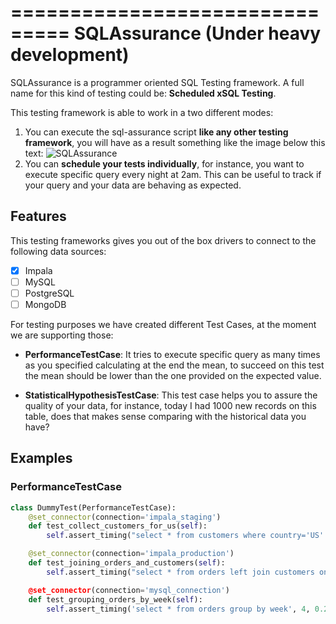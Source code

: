 ===============================
SQLAssurance (Under heavy development)
===============================

SQLAssurance is a programmer oriented SQL Testing framework. A full name for this kind of testing could be: **Scheduled xSQL Testing**.

This testing framework is able to work in a two different modes:

1. You can execute the sql-assurance script **like any other testing framework**, you will have as a result something like the image below this text: ![SQLAssurance](http://i.imgur.com/6DtPK9X.png)
2. You can **schedule your tests individually**, for instance, you want to execute specific query every night at 2am. This can be useful to track if your query and your data are behaving as expected.



Features
--------

This testing frameworks gives you out of the box drivers to connect to the following data sources:

- [x] Impala
- [ ] MySQL
- [ ] PostgreSQL
- [ ] MongoDB

For testing purposes we have created different Test Cases, at the moment we are supporting those:

- **PerformanceTestCase**: It tries to execute specific query as many times as you specified calculating at the end the mean, to succeed on this test the mean should be lower than the one provided on the expected value.

- **StatisticalHypothesisTestCase**: This test case helps you to assure the quality of your data, for instance, today I had 1000 new records on this table, does that makes sense comparing with the historical data you have?

## Examples

### PerformanceTestCase

```python
class DummyTest(PerformanceTestCase):
    @set_connector(connection='impala_staging')
    def test_collect_customers_for_us(self):
        self.assert_timing("select * from customers where country='US' limit 100", 3, 3)

    @set_connector(connection='impala_production')
    def test_joining_orders_and_customers(self):
        self.assert_timing("select * from orders left join customers on fk_customer = id_customer limit 10', 2, 1.2)

    @set_connector(connection='mysql_connection')
    def test_grouping_orders_by_week(self):
        self.assert_timing('select * from orders group by week', 4, 0.2)
```
